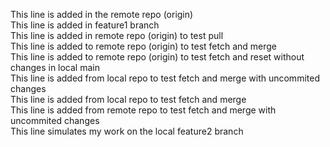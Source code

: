 This line is added in the remote repo (origin) <br />
This line is added in feature1 branch <br />
This line is added in remote repo (origin) to test pull <br />
This line is added to remote repo (origin) to test fetch and merge <br />
This line is added to remote repo (origin) to test fetch and reset without changes in local main<br />
This line is added from local repo to test fetch and merge with uncommited changes <br />
This line is added from local repo to test fetch and merge <br />
This line is added from remote repo to test fetch and merge with uncommited changes <br />
This line simulates my work on the local feature2 branch<br/>
